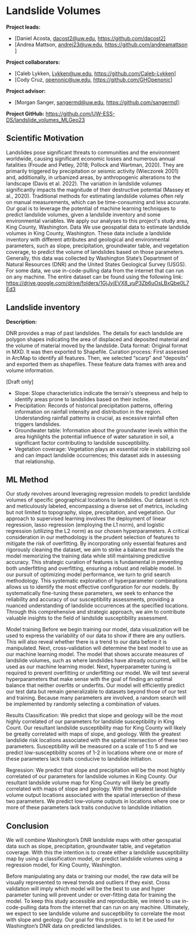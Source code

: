 # Landslide Volumes 

**Project leads:**
* [Daniel Acosta, dacost2@uw.edu, https://github.com/dacost2]
* [Andrea Mattson, andrej23@uw.edu, https://github.com/andreamattson ]

**Project collaborators:**
* [Caleb Lykken, Lykken@uw.edu, https://github.com/Caleb-Lykken]
* [Cody Cruz, openonic@uw.edu, https://github.com/GHOpenonic]

**Project advisor:**
* [Morgan Sanger, sangermd@uw.edu, https://github.com/sangermd]:

**Project GitHub:** 
 https://github.com/UW-ESS-DS/landslide_volumes_MLGeo23

## Scientific Motivation

Landslides pose significant threats to communities and the environment worldwide, causing significant economic losses and numerous annual fatalities (Froude and Petley, 2018; Pollock and Wartman, 2020). They are primarily triggered by precipitation or seismic activity (Wieczorek 2001) and, additionally, in urbanized areas, by anthropogenic alterations to the landscape (Davis et al. 2022). The variation in landslide volumes significantly impacts the magnitude of their destructive potential (Massey et al., 2020). Traditional methods for estimating landslide volumes often rely on manual measurements, which can be time-consuming and less accurate. Our goal is to leverage the potential of machine learning techniques to predict landslide volumes, given a landslide inventory and some environmental variables. We apply our analyses to this project's study area, King County, Washington. 
Data 
We use geospatial data to estimate landslide volumes in King County, Washington. These data include a landslide inventory with different attributes and geological and environmental parameters, such as slope, precipitation, groundwater table, and vegetation coverage, to predict the volume of landslides based on those parameters. Generally, this data was collected by Washington State’s Department of Natural Resources (DNR) and the United States Geological Survey (USGS). For some data, we use in-code-pulling data from the internet that can run on any machine. The entire dataset can be found using the following link:
https://drive.google.com/drive/folders/1GjJyjEVX8_yuP3Zb6uOsLBxQbe0L7Ed3

## Landslide inventory
**Description:**

 DNR provides a map of past landslides. The details for each landslide are polygon shapes indicating the area of displaced and deposited material and the volume of material moved by the landslide.
Data format: Original format in MXD. It was then exported to Shapefile.
Curation process: First assessed in ArcMap to identify all features. Then, we selected “scarp” and “deposits” and exported them as shapefiles. These feature data frames with area and volume information.

[Draft only]


* Slope:
Slope characteristics indicate the terrain's steepness and help to identify areas prone to landslides based on their incline.
* Precipitation:
Records of historical precipitation patterns, offering information on rainfall intensity and distribution in the region. Understanding rainfall patterns is crucial, as excessive rainfall often triggers landslides.
* Groundwater table:
Information about the groundwater levels within the area highlights the potential influence of water saturation in soil, a significant factor contributing to landslide susceptibility.
* Vegetation coverage:
Vegetation plays an essential role in stabilizing soil and can impact landslide occurrences; this dataset aids in assessing that relationship.
## ML Method
Our study revolves around leveraging regression models to predict landslide volumes of specific geographical locations to landslides. Our dataset is rich and meticulously labeled, encompassing a diverse set of metrics, including but not limited to topography, slope, precipitation, and vegetation. Our approach to supervised learning involves the deployment of linear regression, lasso regression (employing the L1 norm), and logistic regression (utilizing the L2 norm) as our chosen hyperparameters. A critical consideration in our methodology is the prudent selection of features to mitigate the risk of overfitting. By incorporating only essential features and rigorously cleaning the dataset, we aim to strike a balance that avoids the model memorizing the training data while still maintaining predictive accuracy. This strategic curation of features is fundamental in preventing both underfitting and overfitting, ensuring a robust and reliable model. In our pursuit of optimizing model performance, we turn to grid search methodology. This systematic exploration of hyperparameter combinations allows us to identify the most effective configuration for our models. By systematically fine-tuning these parameters, we seek to enhance the reliability and accuracy of our susceptibility assessments, providing a nuanced understanding of landslide occurrences at the specified locations. Through this comprehensive and strategic approach, we aim to contribute valuable insights to the field of landslide susceptibility assessment.

Model training
Before we begin training our model, data visualization will be used to express the variability of our data to show if there are any outliers. This will also reveal whether there is a trend to our data before it is manipulated. Next, cross-validation will determine the best model to use as our machine learning model. The model that shows accurate measures of landslide volumes, such as where landslides have already occurred, will be used as our machine learning model. Next, hyperparameter tuning is required to prevent overfitting or underfitting our model. We will test several hyperparameters that make sense with the goal of finding an optimal balance that neither overfits or underfits. Our model will efficiently predict our test data but remain generalizable to datasets beyond those of our test and training. Because many parameters are involved, a random search will be implemented by randomly selecting a combination of values.

Results
Classification: We predict that slope and geology will be the most highly correlated of our parameters for landslide susceptibility in King Count. Our resultant landslide susceptibility map for King County will likely be greatly correlated with maps of slope, and geology. With the greatest landslide risk locations associated with the spatial intersection of these two parameters. Susceptibility will be measured on a scale of 1 to 5 and we predict low-susceptibility scores of 1-2 in locations where one or more of these parameters lack traits conducive to landslide initiation. 

Regression: We predict that slope and precipitation will be the most highly correlated of our parameters for landslide volumes in King County. Our resultant landslide volume map for King County will likely be greatly correlated with maps of slope and geology. With the greatest landslide volume output locations associated with the spatial intersection of these two parameters. We predict low-volume outputs in locations where one or more of these parameters lack traits conducive to landslide initiation. 

## Conclusion
We will combine Washington’s DNR landslide maps with other geospatial data such as slope, precipitation, groundwater table, and vegetation coverage. With this the intention is to create either a landslide susceptibility map by using a classification model, or predict landslide volumes using a regression model, for King County, Washington. 

Before manipulating any data or training our model, the raw data will be visually represented to reveal trends and outliers if they exist. Cross validation will imply which model will be the best to use and hyper parameter tuning will prevent under or over-fitting data for training the model. To keep this study accessible and reproducible, we intend to  use in-code-pulling data from the internet that can run on any machine.
Ultimately, we expect to see landslide volume and susceptibility to correlate the most with slope and geology. Our goal for this project is to let it be used for Washington’s DNR data on predicted landslides. 

